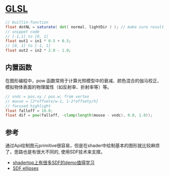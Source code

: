 # [GLSL]()
```glsl
// builtin-function
float dotNL = saturate( dot( normal, lightDir ) ); // make sure result in [0,1]
// snippet code 
// [-1,1] to [0, 1]
float out1 = in1 * 0.5 + 0.5;
// [0, 1] to [-1, 1]
float out2 = in2 * 2.0 - 1.0;
```
## 内置函数
在图形编程中，pow 函数常用于计算光照模型中的衰减、颜色混合的伽马校正、模拟物体表面的物理属性（如反射率、折射率等）等。
```glsl
// vndc = pos.xy / pos.w; from vertex
// mouse = [2*offsetx/w-1, 1-2*offsety/h]
// focused highlight
float falloff = 10.0;
float dif = pow(falloff, -clamp(length(mouse - vndc), 0.0, 1.0));
```


## 参考
通过Api绘制图元primitive很容易，但是在shader中绘制基本的图形就比较麻烦了，思路也是有很大不同的, 使用SDF技术来支撑。

- [shadertop上有很多SDF的demo值得学习](https://www.shadertoy.com/)
- [SDF ellipses](https://iquilezles.org/articles/ellipsedist/)